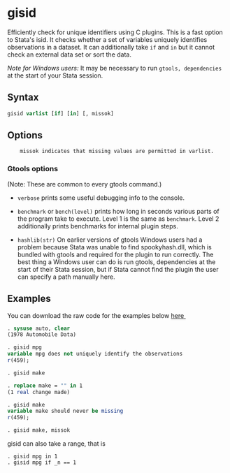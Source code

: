 gisid 
=====

Efficiently check for unique identifiers using C plugins.  This is a fast
option to Stata's isid. It checks whether a set of variables uniquely
identifies observations in a dataset. It can additionally take `if` and
`in` but it cannot check an external data set or sort the data.

_Note for Windows users:_ It may be necessary to run `gtools, dependencies` at
the start of your Stata session.

Syntax
------

```stata
gisid varlist [if] [in] [, missok]
```

Options
-------

        missok indicates that missing values are permitted in varlist.

### Gtools options

(Note: These are common to every gtools command.)

- `verbose` prints some useful debugging info to the console.

- `benchmark` or `bench(level)` prints how long in seconds various parts of the
            program take to execute. Level 1 is the same as `benchmark`. Level 2
            additionally prints benchmarks for internal plugin steps.

- `hashlib(str)` On earlier versions of gtools Windows users had a problem
            because Stata was unable to find spookyhash.dll, which is bundled
            with gtools and required for the plugin to run correctly. The best
            thing a Windows user can do is run gtools, dependencies at the start
            of their Stata session, but if Stata cannot find the plugin the user
            can specify a path manually here.

Examples
--------

You can download the raw code for the examples below
[here  <img src="https://upload.wikimedia.org/wikipedia/commons/6/64/Icon_External_Link.png" width="13px"/>](https://raw.githubusercontent.com/mcaceresb/stata-gtools/master/docs/examples/gisid.do)

```stata
. sysuse auto, clear
(1978 Automobile Data)

. gisid mpg
variable mpg does not uniquely identify the observations
r(459);

. gisid make

. replace make = "" in 1
(1 real change made)

. gisid make
variable make should never be missing
r(459);

. gisid make, missok
```

gisid can also take a range, that is
```
. gisid mpg in 1
. gisid mpg if _n == 1
```
